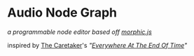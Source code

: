 # Audio Node Graph
*a programmable node editor based off [morphic.js](https://github.com/jmoenig/morphic.js)*

inspired by [The Caretaker](https://en.wikipedia.org/wiki/The_Caretaker_(musician))'s *"[Everywhere At The End Of Time](https://en.wikipedia.org/wiki/Everywhere_at_the_End_of_Time)"*
